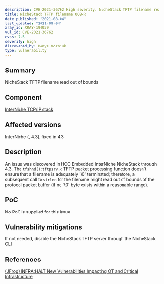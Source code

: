 ```yaml
---
description: CVE-2021-36762 High severity. NicheStack TFTP filename read out of bounds
title: NicheStack TFTP filename OOB-R
date_published: "2021-08-04"
last_updated: "2021-08-04"
xray_id: XRAY-194059
vul_id: CVE-2021-36762
cvss: 7.5
severity: high
discovered_by: Denys Vozniuk
type: vulnerability
---
```

## Summary
NicheStack TFTP filename read out of bounds

## Component

[InterNiche TCP/IP stack](https://www.hcc-embedded.com/products/networking/tcpip-applications)

## Affected versions

InterNiche (, 4.3), fixed in 4.3

## Description

An issue was discovered in HCC Embedded InterNiche NicheStack through 4.3. The `tfshnd():tftpsrv.c` TFTP packet processing function doesn't ensure that a filename is adequately '\0' terminated; therefore, a subsequent call to `strlen` for the filename might read out of bounds of the protocol packet buffer (if no '\0' byte exists within a reasonable range).

## PoC

No PoC is supplied for this issue

## Vulnerability mitigations

If not needed, disable the NicheStack TFTP server through the NicheStack CLI

## References

[(JFrog) INFRA:HALT New Vulnerabilities Impacting OT and Critical Infrastructure](https://jfrog.com/blog/infrahalt-14-new-security-vulnerabilities-found-in-nichestack/)